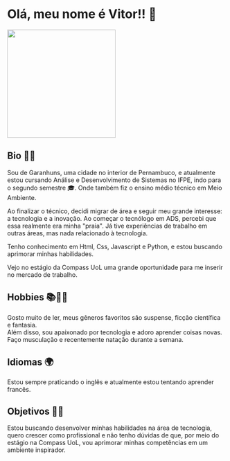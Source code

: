 <h1> Olá, meu nome é Vitor!! 👋 </h1>
<img src= https://avatars.githubusercontent.com/u/129658026?v=4 width="250">  
<h2>Bio 🧑‍💻</h2>
 <p> Sou de Garanhuns, uma cidade no interior de Pernambuco, e atualmente estou cursando Análise e Desenvolvimento de Sistemas no IFPE, indo para o segundo semestre 🎓. Onde também fiz o ensino médio técnico em Meio Ambiente. </p>
<p> Ao finalizar o técnico, decidi migrar de área e seguir meu grande interesse: a tecnologia e a inovação. Ao começar o tecnólogo em ADS, percebi que essa realmente era minha "praia". Já tive experiências de trabalho em outras áreas, mas nada relacionado à tecnologia. </p>
Tenho conhecimento em Html, Css, Javascript e Python, e estou buscando aprimorar minhas habilidades.
<p>Vejo no estágio da Compass UoL uma grande oportunidade para me inserir no mercado de trabalho.</p>
<h2>Hobbies 📚🏊‍♂️</h2>
<p>  Gosto muito de ler, meus gêneros favoritos são suspense, ficção científica e fantasia. <br> 
Além disso, sou apaixonado por tecnologia e adoro aprender coisas novas. <br>
Faço musculação e recentemente natação durante a semana. </p>
<h2>Idiomas 🌍</h2>
<p>Estou sempre praticando o inglês e atualmente estou tentando aprender francês. </p>
<h2>Objetivos 🎯🚀</h2>
<p>
  Estou buscando desenvolver minhas habilidades na área de tecnologia, quero crescer como profissional e não tenho dúvidas de que, por meio do estágio na Compass UoL, vou aprimorar minhas competências em um ambiente inspirador.
</p>
